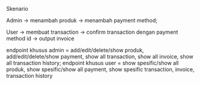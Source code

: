 Skenario

Admin -> menambah produk -> menambah payment method;

User -> membuat transaction -> confirm transaction dengan payment method id -> output invoice


endpoint khusus admin = add/edit/delete/show produk, add/edit/delete/show payment, show all transaction, show all invoice, show all transaction history;
endpoint khusus user = show spesific/show all produk, show spesific/show all payment, show spesific transaction, invoice, transaction history

